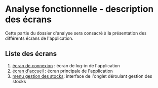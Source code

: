 # Analyse fonctionnelle - description des écrans #

Cette partie du dossier d'analyse sera consacré à la présentation des différents écrans de l'application.

## Liste des écrans ##

1. [écran de connexion](./2-2-1-log-in.md) : écran de log-in de l'application
2. [écran d'accueil](./2-2-2-menu-principale.md) : écran principale de l'application
3. [menu gestion des stocks](./2-2-3-gestion-stocks.md): interface de l'onglet déroulant gestion des stocks